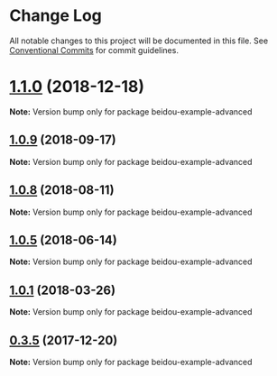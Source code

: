 # Change Log

All notable changes to this project will be documented in this file.
See [Conventional Commits](https://conventionalcommits.org) for commit guidelines.

<a name="1.1.0"></a>
# [1.1.0](https://github.com/alibaba/beidou/compare/v1.0.10...v1.1.0) (2018-12-18)




**Note:** Version bump only for package beidou-example-advanced

<a name="1.0.9"></a>

## [1.0.9](https://github.com/alibaba/beidou/compare/v1.0.8...v1.0.9) (2018-09-17)

**Note:** Version bump only for package beidou-example-advanced

<a name="1.0.8"></a>

## [1.0.8](https://github.com/alibaba/beidou/compare/v1.0.7...v1.0.8) (2018-08-11)

**Note:** Version bump only for package beidou-example-advanced

<a name="1.0.5"></a>

## [1.0.5](https://github.com/alibaba/beidou/compare/v1.0.4...v1.0.5) (2018-06-14)

**Note:** Version bump only for package beidou-example-advanced

<a name="1.0.1"></a>

## [1.0.1](https://github.com/alibaba/beidou/compare/v1.0.0...v1.0.1) (2018-03-26)

**Note:** Version bump only for package beidou-example-advanced

<a name="0.3.5"></a>

## [0.3.5](https://github.com/alibaba/beidou/compare/v0.3.4...v0.3.5) (2017-12-20)

**Note:** Version bump only for package beidou-example-advanced
